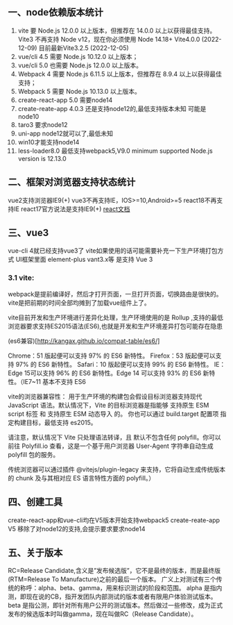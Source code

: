 
## 一、node依赖版本统计
1. vite 要 Node.js 12.0.0 以上版本，但推荐在 14.0.0 以上以获得最佳支持。
Vite3 不再支持 Node v12，现在你必须使用 Node 14.18+
Vite4.0.0 (2022-12-09)
目前最新Vite3.2.5 (2022-12-05)
2. vue/cli 4.5 需要 Node.js 10.12.0 以上版本；
3. vue/cli 5.0 也需要 Node.js 12.0.0 以上版本。
4. Webpack 4 需要 Node.js 6.11.5 以上版本，但推荐在 8.9.4 以上以获得最佳支持；
5. Webpack 5 需要 Node.js 10.13.0 以上版本。
6. create-react-app 5.0 需要node14
7. create-reate-app 4.0.3 还是支持node12的,最低支持版本未知 可能是node10
8. taro3 要求node12
9. uni-app  node12就可以了,最低未知
10. win10才能支持node14 
11. less-loader8.0 最低支持webpack5,V9.0 minimum supported Node.js version is 12.13.0
## 二、框架对浏览器支持状态统计
vue2支持浏览器IE9(+)
vue3不再支持IE，IOS>=10,Android>=5
react18不再支持IE
react17官方说法是支持IE9(+)
[react文档](https://reactjs.org/docs/react-dom.html)
## 三、vue3
vue-cli 4就已经支持vue3了
vite如果使用的话可能需要补充一下生产环境打包方式
UI框架里面 element-plus vant3.x等 是支持 Vue 3
### 3.1 vite:
webpack是提前编译好，然后才打开页面，一旦打开页面，切换路由是很快的。
vite是把前期的时间全部均摊到了加载vue组件上了。

vite目前开发和生产环境进行差异化处理，生产环境使用的是 Rollup ,支持的最低浏览器要求支持ES2015语法(ES6),也就是开发和生产环境差异打包可能存在隐患


(es6兼容)[http://kangax.github.io/compat-table/es6/]


Chrome：51 版起便可以支持 97% 的 ES6 新特性。
Firefox：53 版起便可以支持 97% 的 ES6 新特性。
Safari：10 版起便可以支持 99% 的 ES6 新特性。
IE：Edge 15可以支持 96% 的 ES6 新特性。Edge 14 可以支持 93% 的 ES6 新特性。（IE7~11 基本不支持 ES6


vite的浏览器兼容性：
用于生产环境的构建包会假设目标浏览器支持现代 JavaScript 语法。默认情况下，Vite 的目标浏览器是指能够 支持原生 ESM script 标签 和 支持原生 ESM 动态导入 的。
你也可以通过 build.target 配置项 指定构建目标，最低支持 es2015。

请注意，默认情况下 Vite 只处理语法转译，且 默认不包含任何 polyfill。你可以前往 Polyfill.io 查看，这是一个基于用户浏览器 User-Agent 字符串自动生成 polyfill 包的服务。

传统浏览器可以通过插件 @vitejs/plugin-legacy 来支持，它将自动生成传统版本的 chunk 及与其相对应 ES 语言特性方面的 polyfill。）

## 四、创建工具
create-react-app和vue-cli均在V5版本开始支持webpack5
create-reate-app V5 移除了对node12的支持,会提示要求要求node14
 

## 五、关于版本
RC=Release Candidate,含义是”发布候选版”，它不是最终的版本，而是最终版(RTM=Release To Manufacture)之前的最后一个版本。
广义上对测试有三个传统的称呼：alpha、beta、gamma，用来标识测试的阶段和范围。
alpha 是指内测，即现在说的CB，指开发团队内部测试的版本或者有限用户体验测试版本。
beta 是指公测，即针对所有用户公开的测试版本。然后做过一些修改，成为正式发布的候选版本时叫做gamma，现在叫做RC（Release Candidate）。
 
